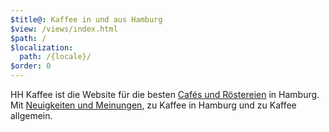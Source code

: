```yaml
---
$title@: Kaffee in und aus Hamburg
$view: /views/index.html
$path: /
$localization:
  path: /{locale}/
$order: 0
---
```


HH Kaffee ist die Website für die besten [Cafés und Röstereien]([url('/content/pages/cafes.md')]) in Hamburg. Mit [Neuigkeiten und Meinungen]([url('/content/pages/posts.md')]), zu Kaffee in Hamburg und zu Kaffee allgemein.